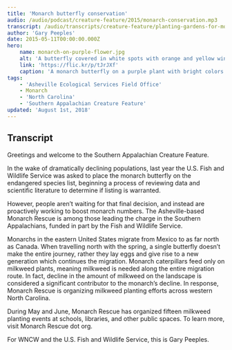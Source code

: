 ```yaml
---
title: 'Monarch butterfly conservation'
audio: /audio/podcast/creature-feature/2015/monarch-conservation.mp3
transcript: /audio/transcripts/creature-feature/planting-gardens-for-monarch-butterflies.pdf
author: 'Gary Peeples'
date: 2015-05-11T00:00:00.000Z
hero:
    name: monarch-on-purple-flower.jpg
    alt: 'A butterfly covered in white spots with orange and yellow wings perched on a purple flower.'
    link: 'https://flic.kr/p/tJrJXf'
    caption: 'A monarch butterfly on a purple plant with bright colors in the background. Photo by Christine Lisiewski.'
tags:
    - 'Asheville Ecological Services Field Office'
    - Monarch
    - 'North Carolina'
    - 'Southern Appalachian Creature Feature'
updated: 'August 1st, 2018'
---
```


## Transcript

Greetings and welcome to the Southern Appalachian Creature Feature.

In the wake of dramatically declining populations, last year the U.S. Fish and Wildlife Service was asked to place the monarch butterfly on the endangered species list, beginning a process of reviewing data and scientific literature to determine if listing is warranted.

However, people aren’t waiting for that final decision, and instead are proactively working to boost monarch numbers. The Asheville-based Monarch Rescue is among those leading the charge in the Southern Appalachians, funded in part by the Fish and Wildlife Service.

Monarchs in the eastern United States migrate from Mexico to as far north as Canada. When travelling north with the spring, a single butterfly doesn’t make the entire journey, rather they lay eggs and give rise to a new generation which continues the migration. Monarch caterpillars feed only on milkweed plants, meaning milkweed is needed along the entire migration route. In fact, decline in the amount of milkweed on the landscape is considered a significant contributor to the monarch’s decline. In response, Monarch Rescue is organizing milkweed planting efforts across western North Carolina.

During May and June, Monarch Rescue has organized fifteen milkweed planting events at schools, libraries, and other public spaces. To learn more, visit Monarch Rescue dot org.

For WNCW and the U.S. Fish and Wildlife Service, this is Gary Peeples.
